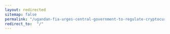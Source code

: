```yaml
---
layout: redirected
sitemap: false
permalink: "/ugandan-fia-urges-central-government-to-regulate-cryptocurrencies/"
redirect_to:  "/"
---
```

